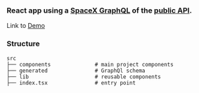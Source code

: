 ### React app using a [SpaceX GraphQL](https://spacexdata.herokuapp.com/graphql) of the [public API](https://docs.spacexdata.com/).

Link to [Demo](https://space-x-rockets-pet-project.netlify.app)

### Structure

    src
    ├── components              # main project components
    ├── generated               # GraphQl schema
    ├── lib                     # reusable components
    ├── index.tsx               # entry point
